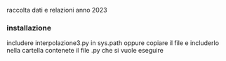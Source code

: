 raccolta dati e relazioni anno 2023

### installazione
includere interpolazione3.py in sys.path oppure copiare il file e includerlo nella cartella contenete il file .py che si vuole eseguire